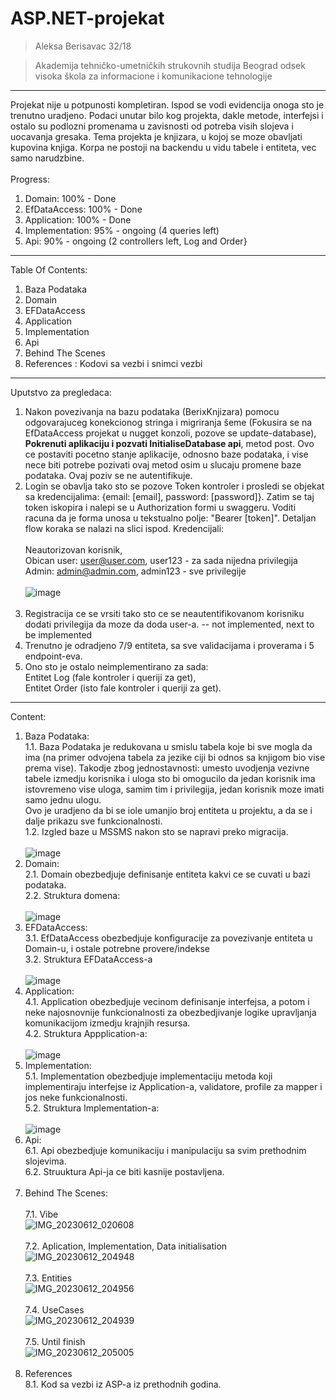 # ASP.NET-projekat
<blockquote>Aleksa Berisavac 32/18</blockquote>

<blockquote>Akademija tehničko-umetničkih strukovnih studija Beograd odsek visoka škola za informacione i komunikacione tehnologije</blockquote>

<hr></hr>

Projekat nije u potpunosti kompletiran. Ispod se vodi evidencija onoga sto je trenutno uradjeno.
Podaci unutar bilo kog projekta, dakle metode, interfejsi i ostalo su podlozni promenama u zavisnosti od potreba visih slojeva i uocavanja gresaka.
Tema projekta je knjizara, u kojoj se moze obavljati kupovina knjiga. Korpa ne postoji na backendu u vidu tabele i entiteta, vec samo narudzbine. </br></br>
Progress:
1. Domain: 100% - Done
2. EfDataAccess: 100% - Done
3. Application: 100% - Done
4. Implementation: 95% - ongoing (4 queries left)
5. Api: 90% - ongoing (2 controllers left, Log and Order}

<hr></hr>

Table Of Contents:
1. Baza Podataka
2. Domain
3. EFDataAccess
4. Application
5. Implementation
6. Api
7. Behind The Scenes
8. References : Kodovi sa vezbi i snimci vezbi

<hr></hr>

Uputstvo za pregledaca: </br>
1. Nakon povezivanja na bazu podataka (BerixKnjizara) pomocu odgovarajuceg konekcionog stringa i migriranja šeme (Fokusira se na EfDataAccess projekat u nugget konzoli, pozove se update-database), <b>Pokrenuti aplikaciju i pozvati InitialiseDatabase api</b>, metod post. Ovo ce postaviti pocetno stanje aplikacije, odnosno baze podataka, i vise nece biti potrebe pozivati ovaj metod osim u slucaju promene baze podataka. Ovaj poziv se ne autentifikuje.
2. Login se obavlja tako sto se pozove Token kontroler i prosledi se objekat sa kredencijalima: {email: [email], password: [password]}. Zatim se taj token iskopira i nalepi se u Authorization formi u swaggeru. Voditi racuna da je forma unosa u tekstualno polje: "Bearer [token]". Detaljan flow koraka se nalazi na slici ispod. Kredencijali: </br></br>Neautorizovan korisnik, </br>Obican user: user@user.com, user123 - za sada nijedna privilegija </br>Admin: admin@admin.com, admin123 - sve privilegije</br></br>
![image](https://github.com/AlexB96-git/ASP.NET-projekat/assets/112824193/b1ea152e-4ced-4947-aff0-86846bd5ab34)</br></br>
3. Registracija ce se vrsiti tako sto ce se neautentifikovanom korisniku dodati privilegija da moze da doda user-a. -- not implemented, next to be implemented</br>
4. Trenutno je odradjeno 7/9 entiteta, sa sve validacijama i proverama i 5 endpoint-eva.
5. Ono sto je ostalo neimplementirano za sada: </br>Entitet Log (fale kontroler i queriji za get), </br>Entitet Order (isto fale kontroler i queriji za get).

<hr></hr>

Content:
1. Baza Podataka:</br>
1.1. Baza Podataka je redukovana u smislu tabela koje bi sve mogla da ima (na primer odvojena tabela za jezike ciji bi odnos sa knjigom bio vise prema vise). Takodje zbog jednostavnosti: umesto uvodjenja vezivne tabele izmedju korisnika i uloga sto bi omogucilo da jedan korisnik ima istovremeno vise uloga, samim tim i privilegija, jedan korisnik moze imati samo jednu ulogu.</br>
Ovo je uradjeno da bi se iole umanjio broj entiteta u projektu, a da se i dalje prikazu sve funkcionalnosti.</br>
1.2. Izgled baze u MSSMS nakon sto se napravi preko migracija.</br></br>
![image](https://github.com/AlexB96-git/ASP.NET-projekat/assets/112824193/4db951ab-f3c4-4368-bd00-da76a2b9d303)
2. Domain:</br>
2.1. Domain obezbedjuje definisanje entiteta kakvi ce se cuvati u bazi podataka.</br>
2.2. Struktura domena: </br></br>
![image](https://github.com/AlexB96-git/ASP.NET-projekat/assets/112824193/6133f456-d86c-49d7-b0c9-4308b4c98a2e)
3. EFDataAccess: </br>
3.1. EfDataAccess obezbedjuje konfiguracije za povezivanje entiteta u Domain-u, i ostale potrebne provere/indekse</br>
3.2. Struktura EFDataAccess-a</br></br>
![image](https://github.com/AlexB96-git/ASP.NET-projekat/assets/112824193/d82d6520-e9b4-4158-83fe-6595dc273287)
4. Application:</br>
4.1. Application obezbedjuje vecinom definisanje interfejsa, a potom i neke najosnovnije funkcionalnosti za obezbedjivanje logike upravljanja komunikacijom izmedju krajnjih resursa.</br>
4.2. Struktura Appplication-a:</br></br>
![image](https://github.com/AlexB96-git/ASP.NET-projekat/assets/112824193/d6c8017f-c8a0-431d-ad38-b212cb501170)
5. Implementation:</br>
5.1. Implementation obezbedjuje implementaciju metoda koji implementiraju interfejse iz Application-a, validatore, profile za mapper i jos neke funkcionalnosti.</br>
5.2. Struktura Implementation-a:</br></br>
![image](https://github.com/AlexB96-git/ASP.NET-projekat/assets/112824193/8b73a6b8-6bc2-460d-a998-f7a26e6316e2)
6. Api:</br>
6.1. Api obezbedjuje komunikaciju i manipulaciju sa svim prethodnim slojevima.</br>
6.2. Struuktura Api-ja ce biti kasnije postavljena.</br></br>
7. Behind The Scenes:</br></br>
7.1. Vibe</br>
![IMG_20230612_020608](https://github.com/AlexB96-git/ASP.NET-projekat/assets/112824193/38c99344-84f3-4f9b-9504-c4b9ba9a4cf5)</br></br>
7.2. Aplication, Implementation, Data initialisation</br>
![IMG_20230612_204948](https://github.com/AlexB96-git/ASP.NET-projekat/assets/112824193/191a045c-9745-4e7d-b4ca-192c760f5024)</br></br>
7.3. Entities</br>
![IMG_20230612_204956](https://github.com/AlexB96-git/ASP.NET-projekat/assets/112824193/f6727ccf-bd2f-462d-b9a2-43377e28a891)</br></br>
7.4. UseCases</br>
![IMG_20230612_204939](https://github.com/AlexB96-git/ASP.NET-projekat/assets/112824193/b0390af9-f4ef-4470-a1eb-47754e58932c)</br></br>
7.5. Until finish</br>
![IMG_20230612_205005](https://github.com/AlexB96-git/ASP.NET-projekat/assets/112824193/c4d56a79-2383-4fba-95a4-f2a16fc6b83a)</br></br>
8. References</br>
8.1. Kod sa vezbi iz ASP-a iz prethodnih godina.

